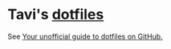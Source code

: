 # Tavi's [dotfiles](https://dotfiles.github.io/)

See [Your unofficial guide to dotfiles on GitHub.](https://dotfiles.github.io/)
